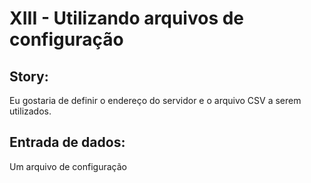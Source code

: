 # XIII - Utilizando arquivos de configuração

## Story:   
Eu gostaria de definir o endereço do servidor e o arquivo CSV a serem utilizados.   

## Entrada de dados:    
Um arquivo de configuração   
